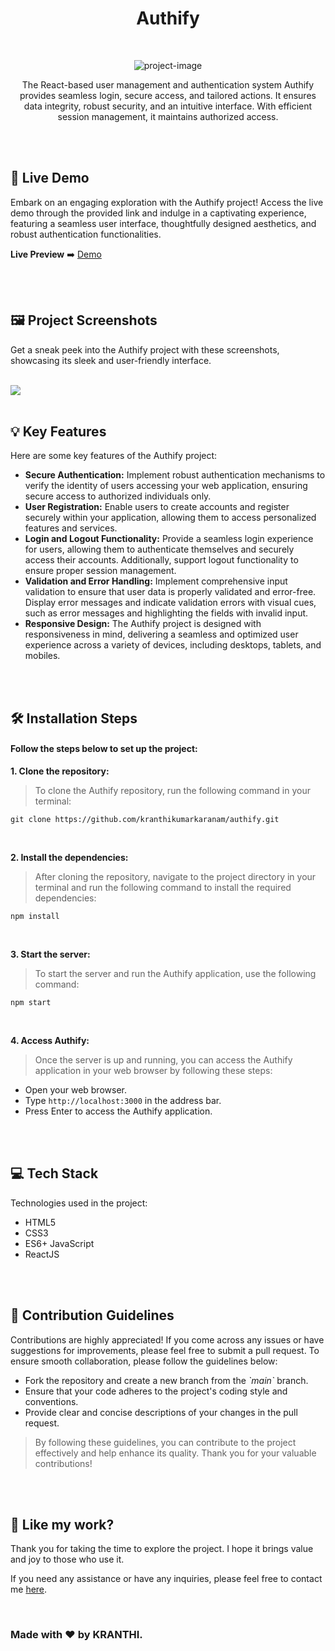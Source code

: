 <h1 align="center" id="title">Authify</h1>

<br>

<p align="center"><img src="https://socialify.git.ci/kranthikumarkaranam/authify/image?description=1&amp;descriptionEditable=Ensuring%20Secure%20User%20Experience%3A%20Implementing%20Authentication%20and%20%0AAuthorization%20in%20React%0A&amp;font=Raleway&amp;language=1&amp;name=1&amp;owner=1&amp;pattern=Overlapping%20Hexagons&amp;theme=Auto" alt="project-image"></p>

<p align="center" id="description" > The React-based user management and authentication system Authify provides seamless login, secure access, and tailored actions. It ensures data integrity, robust security, and an intuitive interface. With efficient session management, it maintains authorized access.</p>

<br>
<br>

<h2>🚀 Live Demo</h2>

<p>Embark on an engaging exploration with the Authify project! Access the live demo through the provided link and indulge in a captivating experience, featuring a seamless user interface, thoughtfully designed aesthetics, and robust authentication functionalities. </p>

**Live Preview** ➡️ <a href="https://kranthikumarkaranam.github.io/authify/" target="_blank" rel="noopener noreferrer">Demo</a>

<br>
<br>

<h2>🖼️ Project Screenshots</h2>

<p>Get a sneak peek into the Authify project with these screenshots, showcasing its sleek and user-friendly interface.</p>

<br>


<img src="https://raw.githubusercontent.com/kranthikumarkaranam/authify/main/Authify.png" width="auto" height="auto">
  
<br>
<br>

<h2>💡 Key Features</h2>

Here are some key features of the Authify project:

* __Secure Authentication:__ Implement robust authentication mechanisms to verify the identity of users accessing your web application, ensuring secure access to authorized individuals only.
* __User Registration:__ Enable users to create accounts and register securely within your application, allowing them to access personalized features and services.
* __Login and Logout Functionality:__  Provide a seamless login experience for users, allowing them to authenticate themselves and securely access their accounts. Additionally, support logout functionality to ensure proper session management.
* __Validation and Error Handling:__  Implement comprehensive input validation to ensure that user data is properly validated and error-free. Display error messages and indicate validation errors with visual cues, such as error messages and highlighting the fields with invalid input.
* __Responsive Design:__ The Authify project is designed with responsiveness in mind, delivering a seamless and optimized user experience across a variety of devices, including desktops, tablets, and mobiles.

<br>
<br>

<h2>🛠️ Installation Steps</h2>
<h4>Follow the steps below to set up the project:</h4>

<p style="font-weight: bold;">1. Clone the repository:</p>

> To clone the Authify repository, run the following command in your terminal:

```
git clone https://github.com/kranthikumarkaranam/authify.git
```

<br>

<p style="font-weight: bold;">2. Install the dependencies:</p>

> After cloning the repository, navigate to the project directory in your terminal and run the following command to install the required dependencies:

```
npm install
```

<br>

<p style="font-weight: bold;">3. Start the server:</p>

> To start the server and run the Authify application, use the following command:


```
npm start
```

<br>

<p style="font-weight: bold;">4. Access Authify:</p>

> Once the server is up and running, you can access the Authify application in your web browser by following these steps:

* Open your web browser.
* Type `http://localhost:3000` in the address bar.
* Press Enter to access the Authify application.

<br>
<br>

<h2>💻 Tech Stack</h2>

Technologies used in the project:

* HTML5
* CSS3
* ES6+ JavaScript
* ReactJS

<br>
<br>

<h2>🍰 Contribution Guidelines</h2>

Contributions are highly appreciated! If you come across any issues or have suggestions for improvements, please feel free to submit a pull request. To ensure smooth collaboration, please follow the guidelines below:

* Fork the repository and create a new branch from the _\`main\`_ branch.
* Ensure that your code adheres to the project's coding style and conventions.
* Provide clear and concise descriptions of your changes in the pull request.

> By following these guidelines, you can contribute to the project effectively and help enhance its quality. Thank you for your valuable contributions!

<br>
<br>

<h2>💖 Like my work?</h2>

<P>Thank you for taking the time to explore the project. I hope it brings value and joy to those who use it.</P>

<p>If you need any assistance or have any inquiries, please feel free to contact me <a href="mailto:2019271@iiitdmj.ac.in" target="_blank" rel="noopener noreferrer">here</a>.</p>

<br>

<h3>Made with ❤️ by KRANTHI.</h3>

<br>
